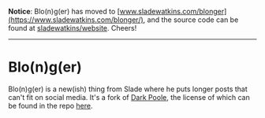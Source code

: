 **Notice**: Blo(n)g(er) has moved to [www.sladewatkins.com/blonger](https://www.sladewatkins.com/blonger/), and the source code can be found at [sladewatkins/website](https://github.com/sladewatkins/website). Cheers!

---

# Blo(n)g(er)
Blo(n)g(er) is a new(ish) thing from Slade where he puts longer posts that can't fit on social media.
It's a fork of [Dark Poole](https://github.com/andrewhwanpark/dark-poole), the license of which can be found in the repo [here](https://github.com/sladewatkins/blonger/blob/main/LICENSE-darkpoole.md).

